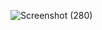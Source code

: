![Screenshot (280)](https://github.com/user-attachments/assets/9858363f-d936-4e01-ba1c-4226413c29d2)


